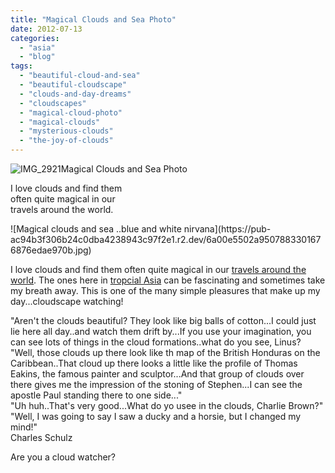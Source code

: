 ```yaml
---
title: "Magical Clouds and Sea Photo"
date: 2012-07-13
categories: 
  - "asia"
  - "blog"
tags: 
  - "beautiful-cloud-and-sea"
  - "beautiful-cloudscape"
  - "clouds-and-day-dreams"
  - "cloudscapes"
  - "magical-cloud-photo"
  - "magical-clouds"
  - "mysterious-clouds"
  - "the-joy-of-clouds"
---
```


![IMG_2921](https://pub-ac94b3f306b24c0dba4238943c97f2e1.r2.dev/6a00e5502a95078833017742e2df60970d.jpg)Magical Clouds and Sea Photo

I love clouds and find them  
often quite magical in our  
travels around the world.

<!--more--> ![Magical clouds and sea ..blue and white nirvana](https://pub-ac94b3f306b24c0dba4238943c97f2e1.r2.dev/6a00e5502a9507883301676876edae970b.jpg)  
  
  
I love clouds and find them often quite magical in our [travels around the world](http://soultravelers3new.local/2012/01/amazing-family-world-tour.html "family travels around the world"). The ones here in [tropcial Asia](http://soultravelers3new.local/2011/01/tropical-winter-home-in-penang-malaysia-location-indenpendent-digital-nomad-long-term-travel-tips-.html "condo rental penang") can be fascinating and sometimes take my breath away. This is one of the many simple pleasures that make up my day...cloudscape watching!  
  
"Aren't the clouds beautiful? They look like big balls of cotton...I could just lie here all day..and watch them drift by...If you use your imagination, you can see lots of things in the cloud formations..what do you see, Linus?  
"Well, those clouds up there look like th map of the British Honduras on the Caribbean..That cloud up there looks a little like the profile of Thomas Eakins, the famous painter and sculptor...And that group of clouds over there gives me the impression of the stoning of Stephen...I can see the apostle Paul standing there to one side..."  
"Uh huh..That's very good...What do yo usee in the clouds, Charlie Brown?"  
"Well, I was going to say I saw a ducky and a horsie, but I changed my mind!"  
Charles Schulz  
  
Are you a cloud watcher?
